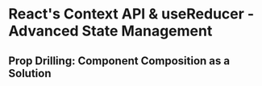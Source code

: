 # React's Context API & useReducer - Advanced State Management

## Prop Drilling: Component Composition as a Solution

